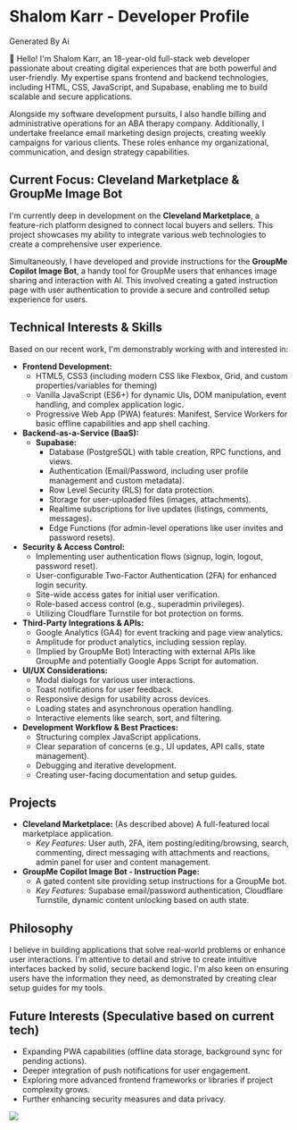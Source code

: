 # Shalom Karr - Developer Profile

Generated By Ai

👋 Hello! I'm Shalom Karr, an 18-year-old full-stack web developer passionate about creating digital experiences that are both powerful and user-friendly. My expertise spans frontend and backend technologies, including HTML, CSS, JavaScript, and Supabase, enabling me to build scalable and secure applications.

Alongside my software development pursuits, I also handle billing and administrative operations for an ABA therapy company. Additionally, I undertake freelance email marketing design projects, creating weekly campaigns for various clients. These roles enhance my organizational, communication, and design strategy capabilities.

## Current Focus: Cleveland Marketplace & GroupMe Image Bot

I'm currently deep in development on the **Cleveland Marketplace**, a feature-rich platform designed to connect local buyers and sellers. This project showcases my ability to integrate various web technologies to create a comprehensive user experience.

Simultaneously, I have developed and provide instructions for the **GroupMe Copilot Image Bot**, a handy tool for GroupMe users that enhances image sharing and interaction with AI. This involved creating a gated instruction page with user authentication to provide a secure and controlled setup experience for users.

## Technical Interests & Skills

Based on our recent work, I'm demonstrably working with and interested in:

*   **Frontend Development:**
    *   HTML5, CSS3 (including modern CSS like Flexbox, Grid, and custom properties/variables for theming)
    *   Vanilla JavaScript (ES6+) for dynamic UIs, DOM manipulation, event handling, and complex application logic.
    *   Progressive Web App (PWA) features: Manifest, Service Workers for basic offline capabilities and app shell caching.
*   **Backend-as-a-Service (BaaS):**
    *   **Supabase:**
        *   Database (PostgreSQL) with table creation, RPC functions, and views.
        *   Authentication (Email/Password, including user profile management and custom metadata).
        *   Row Level Security (RLS) for data protection.
        *   Storage for user-uploaded files (images, attachments).
        *   Realtime subscriptions for live updates (listings, comments, messages).
        *   Edge Functions (for admin-level operations like user invites and password resets).
*   **Security & Access Control:**
    *   Implementing user authentication flows (signup, login, logout, password reset).
    *   User-configurable Two-Factor Authentication (2FA) for enhanced login security.
    *   Site-wide access gates for initial user verification.
    *   Role-based access control (e.g., superadmin privileges).
    *   Utilizing Cloudflare Turnstile for bot protection on forms.
*   **Third-Party Integrations & APIs:**
    *   Google Analytics (GA4) for event tracking and page view analytics.
    *   Amplitude for product analytics, including session replay.
    *   (Implied by GroupMe Bot) Interacting with external APIs like GroupMe and potentially Google Apps Script for automation.
*   **UI/UX Considerations:**
    *   Modal dialogs for various user interactions.
    *   Toast notifications for user feedback.
    *   Responsive design for usability across devices.
    *   Loading states and asynchronous operation handling.
    *   Interactive elements like search, sort, and filtering.
*   **Development Workflow & Best Practices:**
    *   Structuring complex JavaScript applications.
    *   Clear separation of concerns (e.g., UI updates, API calls, state management).
    *   Debugging and iterative development.
    *   Creating user-facing documentation and setup guides.

## Projects

*   **Cleveland Marketplace:** (As described above) A full-featured local marketplace application.
    *   *Key Features:* User auth, 2FA, item posting/editing/browsing, search, commenting, direct messaging with attachments and reactions, admin panel for user and content management.
*   **GroupMe Copilot Image Bot - Instruction Page:**
    *   A gated content site providing setup instructions for a GroupMe bot.
    *   *Key Features:* Supabase email/password authentication, Cloudflare Turnstile, dynamic content unlocking based on auth state.

## Philosophy

I believe in building applications that solve real-world problems or enhance user interactions. I'm attentive to detail and strive to create intuitive interfaces backed by solid, secure backend logic. I'm also keen on ensuring users have the information they need, as demonstrated by creating clear setup guides for my tools.

## Future Interests (Speculative based on current tech)

*   Expanding PWA capabilities (offline data storage, background sync for pending actions).
*   Deeper integration of push notifications for user engagement.
*   Exploring more advanced frontend frameworks or libraries if project complexity grows.
*   Further enhancing security measures and data privacy.

[![](https://github.com/Shalom-karr/Shalom-karr/blob/main/chat.svg)](https://github.com/Shalom-karr)
